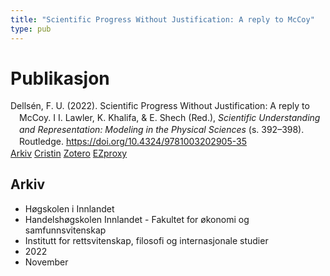 ```yaml
---
title: "Scientific Progress Without Justification: A reply to McCoy"
type: pub
---
```

<h1>Publikasjon</h1>
<article id="csl-bib-container-HGV9G4K7" class="csl-bib-container">
  <div class="csl-bib-body" style="line-height: 1.35; padding-left: 1em; text-indent:-1em;">
  <div class="csl-entry">Dells&#xE9;n, F. U. (2022). Scientific Progress Without Justification: A reply to McCoy. I I. Lawler, K. Khalifa, &amp; E. Shech (Red.), <i>Scientific Understanding and Representation: Modeling in the Physical Sciences</i> (s. 392&#x2013;398). Routledge. <a href="https://doi.org/10.4324/9781003202905-35">https://doi.org/10.4324/9781003202905-35</a></div>
</div>
  <div class="csl-bib-buttons">
    <a href="#taxonomy-article-HGV9G4K7" class="csl-bib-button">Arkiv</a>
    <a href="https://app.cristin.no/results/show.jsf?id=2077714" alt="Cristin URL" class="csl-bib-button">Cristin</a>
    <a href="http://zotero.org/groups/5022929/items/HGV9G4K7" alt="Zotero URL" class="csl-bib-button">Zotero</a>
    <a href="http://ezproxy.inn.no/login?url=https://doi.org/10.4324/9781003202905-35" class="csl-bib-button">EZproxy</a>
  </div>
  <div id="csl-bib-meta-container-HGV9G4K7"></div>
</article>
<div id="csl-bib-meta-HGV9G4K7" class="csl-bib-meta">
  <article id="taxonomy-article-HGV9G4K7" class="taxonomy-article">
    <h1>Arkiv</h1>
    <ul>
      <li>Høgskolen i Innlandet</li>
      <li>Handelshøgskolen Innlandet - Fakultet for økonomi og samfunnsvitenskap</li>
      <li>Institutt for rettsvitenskap, filosofi og internasjonale studier</li>
      <li>2022</li>
      <li>November</li>
    </ul>
  </article>
</div>
